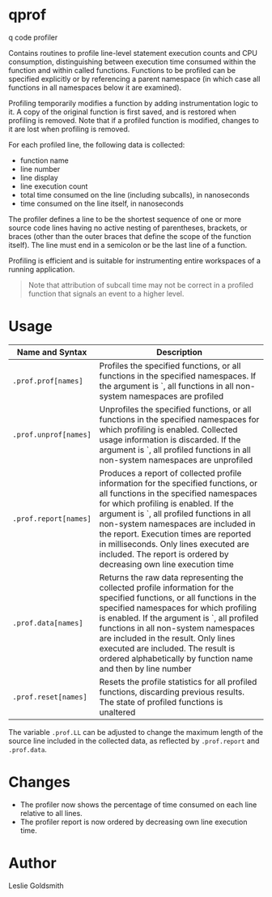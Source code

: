 # qprof

q code profiler

Contains routines to profile line-level statement execution counts and CPU
consumption, distinguishing between execution time consumed within the
function and within called functions.  Functions to be profiled can be specified
explicitly or by referencing a parent namespace (in which case
all functions in all namespaces below it are examined).
	
Profiling temporarily modifies a function by adding
instrumentation logic to it.  A copy of the original function
is first saved, and is restored when profiling is removed.
Note that if a profiled function is modified, changes to it
are lost when profiling is removed.

For each profiled line, the following data is collected:

* function name
* line number
* line display
* line execution count
* total time consumed on the line (including subcalls), in nanoseconds
* time consumed on the line itself, in nanoseconds

The profiler defines a line to be the shortest sequence of one or more source code lines
having no active nesting of parentheses, brackets, or braces (other
than the outer braces that define the scope of the function itself). The line
must end in a semicolon or be the last line of a function.

Profiling is efficient and is suitable for instrumenting entire workspaces of a running application.

> Note that attribution of subcall time may not be correct in a profiled
function that signals an event to a higher level.

# Usage

| Name and Syntax | Description |
| --------------- | ----------- |
| `.prof.prof[names]` | Profiles the specified functions, or all functions in the specified namespaces. If the argument is \`, all functions in all non-system namespaces are profiled |
| `.prof.unprof[names]` | Unprofiles the specified functions, or all functions in the specified namespaces for which profiling is enabled. Collected usage information is discarded. If the argument is \`, all profiled functions in all non-system namespaces are unprofiled |
| `.prof.report[names]` | Produces a report of collected profile information for the specified functions, or all functions in the specified namespaces for which profiling is enabled. If the argument is \`, all profiled functions in all non-system namespaces are included in the report. Execution times are reported in milliseconds. Only lines executed are included. The report is ordered by decreasing own line execution time |
| `.prof.data[names]` | Returns the raw data representing the collected profile information for the specified functions, or all functions in the specified namespaces for which profiling is enabled. If the argument is \`, all profiled functions in all non-system namespaces are included in the result. Only lines executed are included. The result is ordered alphabetically by function name and then by line number |
| `.prof.reset[names]` | Resets the profile statistics for all profiled functions, discarding previous results. The state of profiled functions is unaltered |

The variable `.prof.LL` can be adjusted to change the maximum length of the source line included in the collected data, as reflected by `.prof.report` and `.prof.data`.

# Changes

* The profiler now shows the percentage of time consumed on each line relative to all lines.
* The profiler report is now ordered by decreasing own line execution time.

# Author

Leslie Goldsmith
